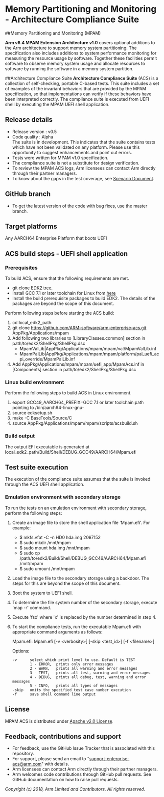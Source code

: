 # Memory Partitioning and Monitoring - Architecture Compliance Suite


##Memory Partitioning and Monitoring (MPAM)

**Arm v8.4 MPAM Extension Architecture v1.0** covers optional additions to the Arm architecture to support memory system partitioning. The specification also includes additions to system performance monitoring
for measuring the resource usage by software. Together these facilities permit software to observe memory system usage and allocate resources to software by running the software in a memory system partition.

##Architecture Compliance Suite
**Architecture Compliance Suite** (ACS) is a collection of self-checking, portable C-based tests. This suite includes a set of examples of the invariant behaviors that are provided by the MPAM specification,
so that implementations can verify if these behaviors have been interpreted correctly. The compliance suite is executed from UEFI shell by executing the MPAM UEFI shell application.

## Release details
  - Release version :  v0.5
  - Code quality :  Alpha <br />
    The suite is in development. This indicates that the suite contains tests which have not been validated on any platform. Please use this opportunity to suggest enhancements and point out errors.
  - Tests were written for MPAM v1.0 specification.
  - The compliance suite is not a substitute for design verification.
  - To review the MPAM ACS logs, Arm licensees can contact Arm directly through their partner managers.
  - To know about the gaps in the test coverage, see [Scenario Document](docs/Mpam_ACS_Scenario_document.pdf).

## GitHub branch
  - To get the latest version of the code with bug fixes, use the master branch.

## Target platforms
Any AARCH64 Enterprise Platform that boots UEFI

## ACS build steps - UEFI shell application

### Prerequisites
To build ACS, ensure that the following requirements are met.

  - git clone [EDK2 tree](https://github.com/tianocore/edk2).
  - Install GCC 7.1 or later toolchain for Linux from [here](https://releases.linaro.org/components/toolchain/binaries/)
  - Install the build prerequisite packages to build EDK2. The details of the packages are beyond the scope of this document.

Perform following steps before starting the ACS build:

1.  cd local_edk2_path
2.  git clone https://github.com/ARM-software/arm-enterprise-acs.git AppPkg/Applications/mpam
4.  Add following two libraries to [LibraryClasses.common] section in path/to/edk2/ShellPkg/ShellPkg.dsc
    - MpamValLib|AppPkg/Applications/mpam/mpam/val/MpamValLib.inf
    - MpamPalLib|AppPkg/Applications/mpam/mpam/platform/pal_uefi_acpi_override/MpamPalLib.inf
5.  Add AppPkg/Applications/mpam/mpam/uefi_app/MpamAcs.inf in [Components] section in path/to/edk2/ShellPkg/ShellPkg.dsc

### Linux build environment
Perform the following steps to build ACS in Linux environment.

1.  export GCC49_AARCH64_PREFIX=GCC 7.1 or later toolchain path pointing to /bin/aarch64-linux-gnu-
2.  source edksetup.sh
3.  make -C BaseTools/Source/C
4.  source AppPkg/Applications/mpam/mpam/scripts/acsbuild.sh

### Build output

The output EFI executable is generated at local_edk2_path/Build/Shell/DEBUG_GCC49/AARCH64/Mpam.efi

## Test suite execution
The execution of the compliance suite assumes that the suite is invoked through the ACS UEFI shell application.

### Emulation environment with secondary storage
To run the tests on an emulation environment with secondary storage, perform the following steps:

1.  Create an image file to store the shell application file 'Mpam.efi'. For example:
    - $ mkfs.vfat -C -n HD0 hda.img 2097152
    - $ sudo mkdir /mnt/mpam
    - $ sudo mount hda.img /mnt/mpam
    - $ sudo cp /path/to/edk2/Build/Shell/DEBUG_GCC49/AARCH64/Mpam.efi /mnt/mpam
    - $ sudo umount /mnt/mpam
2.  Load the image file to the secondary storage using a backdoor. The steps for this are beyond the scope of this document.
3.  Boot the system to UEFI shell.
4.  To determine the file system number of the secondary storage, execute 'map -r' command.
5.  Execute 'fsx' where 'x' is replaced by the number determined in step 4.
6.  To start the compliance tests, run the executable Mpam.efi with appropriate command arguments as follows: <br />

    Mpam.efi: Mpam.efi [-v &lt;verbosity&gt;] [-skip &lt;test_id&gt;] [-f &lt;filename&gt;]

    Options:

        -v      select which print level to use. Default is TEST
                1 - ERROR,  prints only error messages
                2 - WARN,   prints all warning and error messages
                3 - TEST,   prints all test, warning and error messages
                4 - DEBUG,  prints all debug, test, warning and error messages
                5 - INFO,   prints all types of messages
        -skip   omits the specified test case number execution
        -f      save shell command line output

## License
MPAM ACS is distributed under [Apache v2.0 License](LICENSE.md).


## Feedback, contributions and support

 - For feedback, use the GitHub Issue Tracker that is associated with this repository.
 - For support, please send an email to "support-enterprise-acs@arm.com" with details.
 - Arm licensees can contact Arm directly through their partner managers.
 - Arm welcomes code contributions through GitHub pull requests. See GitHub documentation on how to raise pull requests. <br />


*Copyright (c) 2018, Arm Limited and Contributors. All rights reserved.*
